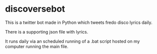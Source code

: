 # discoversebot

This is a twitter bot made in Python which tweets fredo disco lyrics daily.

There is a supporting json file with lyrics.

It runs daily via an scheduled running of a .bat script hosted on my computer running the main file.
